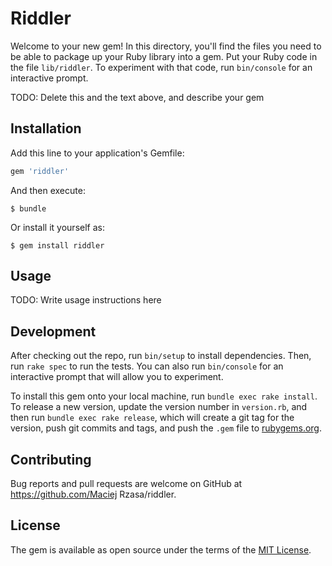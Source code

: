 # Riddler

Welcome to your new gem! In this directory, you'll find the files you need to be able to package up your Ruby library into a gem. Put your Ruby code in the file `lib/riddler`. To experiment with that code, run `bin/console` for an interactive prompt.

TODO: Delete this and the text above, and describe your gem

## Installation

Add this line to your application's Gemfile:

```ruby
gem 'riddler'
```

And then execute:

    $ bundle

Or install it yourself as:

    $ gem install riddler

## Usage

TODO: Write usage instructions here

## Development

After checking out the repo, run `bin/setup` to install dependencies. Then, run `rake spec` to run the tests. You can also run `bin/console` for an interactive prompt that will allow you to experiment.

To install this gem onto your local machine, run `bundle exec rake install`. To release a new version, update the version number in `version.rb`, and then run `bundle exec rake release`, which will create a git tag for the version, push git commits and tags, and push the `.gem` file to [rubygems.org](https://rubygems.org).

## Contributing

Bug reports and pull requests are welcome on GitHub at https://github.com/Maciej Rzasa/riddler.


## License

The gem is available as open source under the terms of the [MIT License](http://opensource.org/licenses/MIT).

